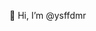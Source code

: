 👋 Hi, I’m @ysffdmr

<!---
ysffdmr/ysffdmr is a ✨ special ✨ repository because its `README.md` (this file) appears on your GitHub profile.
You can click the Preview link to take a look at your changes.
--->
